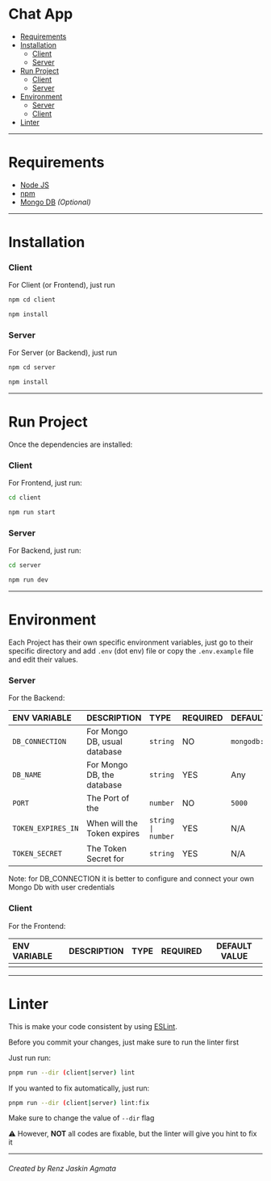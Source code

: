 # Chat App <!-- omit in toc -->

- [Requirements](#requirements)
- [Installation](#installation)
  - [Client](#client)
  - [Server](#server)
- [Run Project](#run-project)
  - [Client](#client-1)
  - [Server](#server-1)
- [Environment](#environment)
  - [Server](#server-2)
  - [Client](#client-2)
- [Linter](#linter)

---

# Requirements

- [Node JS](https://nodejs.dev)
- [npm](https://pnpm.io)
- [Mongo DB](https://www.mongodb.com) _(Optional)_

---

# Installation

### Client

For Client (or Frontend), just run

```sh
npm cd client
```
```sh
npm install
```

### Server

For Server (or Backend), just run

```sh
npm cd server
```
```sh
npm install
```

---

# Run Project

Once the dependencies are installed:

### Client

For Frontend, just run:

```sh
cd client
```
```sh
npm run start
```

### Server

For Backend, just run:

```sh
cd server
```
```sh
npm run dev
```

---

# Environment

Each Project has their own specific environment variables, just go to their specific directory and add `.env` (dot env) file or copy the `.env.example` file and edit their values.

### Server

For the Backend:

| ENV VARIABLE       | DESCRIPTION                 | TYPE               | REQUIRED | DEFAULT VALUE               |
| :----------------- | :-------------------------- | :----------------- | :------- | :-------------------------- |
| `DB_CONNECTION`    | For Mongo DB, usual database| `string`           | NO       | `mongodb://localhost:27017` |
| `DB_NAME`          | For Mongo DB, the database  | `string`           | YES      | Any                         |
| `PORT`             | The Port of the             | `number`           | NO       | `5000`                      |
| `TOKEN_EXPIRES_IN` | When will the Token expires | `string \| number` | YES      | N/A                         |
| `TOKEN_SECRET`     | The Token Secret for        | `string`           | YES      | N/A                         |

Note: for DB_CONNECTION it is better to configure and connect your own Mongo Db with user credentials
### Client

For the Frontend:

| ENV VARIABLE      | DESCRIPTION     | TYPE     | REQUIRED | DEFAULT VALUE           |
| :---------------- | :-------------- | :------- | -------- | ----------------------- |
|  |  |  |      |  |

---

# Linter

This is make your code consistent by using [ESLint](https://eslint.org).

Before you commit your changes, just make sure to run the linter first

Just run run:

```sh
pnpm run --dir (client|server) lint
```

If you wanted to fix automatically, just run:

```sh
pnpm run --dir (client|server) lint:fix
```

Make sure to change the value of `--dir` flag

⚠️ However, **NOT** all codes are fixable, but the linter will give you hint to fix it

---

###### Created by Renz Jaskin Agmata <!-- omit in toc -->
